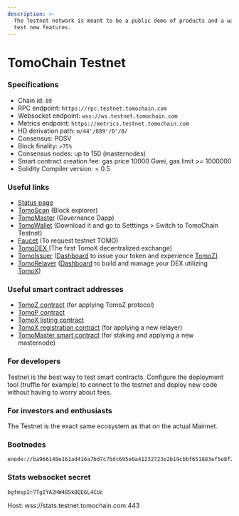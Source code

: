 ```yaml
---
description: >-
  The Testnet network is meant to be a public demo of products and a way for to
  test new features.
---
```


# TomoChain Testnet

### Specifications

* Chain id: `89`
* RPC endpoint: `https://rpc.testnet.tomochain.com`
* Websocket endpoint: `wss://ws.testnet.tomochain.com`
* Metrics endpoint: `https://metrics.testnet.tomochain.com`
* HD derivation path: `m/44'/889'/0'/0/`
* Consensus: POSV
* Block finality: `>75%`
* Consensus nodes: up to 150 \(masternodes\)
* Smart contract creation fee: gas price 10000 Gwei, gas limit &gt;= 1000000
* Solidity Compiler version: &lt; 0.5

### Useful links

* [Status page](https://stats.testnet.tomochain.com/)
* [TomoScan](https://scan.testnet.tomochain.com/) \(Block explorer\)
* [TomoMaster](https://master.testnet.tomochain.com/) \(Governance Dapp\)
* [TomoWallet](https://wallet.testnet.tomochain.com/) \(Download it and go to Setttings &gt; Switch to TomoChain Testnet\)
* [Faucet](https://faucet.testnet.tomochain.com/) \(To request testnet TOMO\)
* [TomoDEX ](https://dex.testnet.tomochain.com)\(The first TomoX decentralized exchange\)
* [TomoIssuer](https://issuer.testnet.tomochain.com/) \([Dashboard](https://medium.com/tomochain/how-to-deploy-a-trc-21-token-on-tomochain-in-a-few-clicks-d0290f918b9a) to issue your token and experience [TomoZ\)](https://medium.com/tomochain/tomoz-explained-a-leapfrog-toward-blockchain-mass-adoption-889f3add7cd4)
* [TomoRelayer](https://relayer.testnet.tomochain.com) \([Dashboard](https://medium.com/tomochain/launch-your-own-dex-with-tomorelayer-eb440a2d6a3d) to build and manage your DEX utilizing [TomoX](https://medium.com/tomochain/understanding-tomox-tomochains-decentralized-exchange-protocol-2cfe540bc94b)\)  

### Useful smart contract addresses

* [TomoZ contract](https://scan.testnet.tomochain.com/address/0x0E2C88753131CE01c7551B726b28BFD04e44003F) \(for applying TomoZ protocol\)
* [TomoP contract](https://scan.testnet.tomochain.com/address/0x2d94946815076471e204792798951a517ce2f5bf)
* [TomoX listing contract](https://scan.testnet.tomochain.com/address/0x14B2Bf043b9c31827A472CE4F94294fE9a6277e0#code) 
* [TomoX registration contract](https://scan.testnet.tomochain.com/address/0xA1996F69f47ba14Cb7f661010A7C31974277958c#code) \(for applying a new relayer\)
* [TomoMaster smart contract](https://scan.testnet.tomochain.com/address/0x0000000000000000000000000000000000000088) \(for staking and applying a new masternode\)

### For developers

Testnet is the best way to test smart contracts. Configure the deployment tool \(truffle for example\) to connect to the testnet and deploy new code without having to worry about fees.

### For investors and enthusiasts

The Testnet is the exact same ecosystem as that on the actual Mainnet.

### Bootnodes

```text
enode://ba966140e161ad416a7bd7c75dc695e0a41232723e2b19cbbf651883ef5e8f2528801b17b9d63152814d219a58a4fcc3e3c877486e64057523f6714092348efa@51.159.20.13:30301
```

### Stats websocket secret

`bgfmsp2r7TgIYA2HW48SkBQE6L4CUc`

Host: wss://stats.testnet.tomochain.com:443

